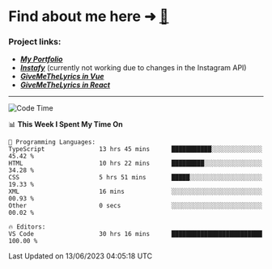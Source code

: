 # Find about me here ➜ [🧑](https://pauabella.dev)

### Project links:
- ***[My Portfolio](https://pauabella.dev)***
- ***[Instafy](https://instafy.me)*** (currently not working due to changes in the Instagram API)
- ***[GiveMeTheLyrics in Vue](https://lyrics.pauabella.dev)***
- ***[GiveMeTheLyrics in React](https://pauabella.dev/GiveMeTheLyrics)***

---
<!--START_SECTION:waka-->
![Code Time](http://img.shields.io/badge/Code%20Time-2%2C230%20hrs%2037%20mins-blue)

📊 **This Week I Spent My Time On** 

```text
💬 Programming Languages: 
TypeScript               13 hrs 45 mins      ███████████░░░░░░░░░░░░░░   45.42 % 
HTML                     10 hrs 22 mins      █████████░░░░░░░░░░░░░░░░   34.28 % 
CSS                      5 hrs 51 mins       █████░░░░░░░░░░░░░░░░░░░░   19.33 % 
XML                      16 mins             ░░░░░░░░░░░░░░░░░░░░░░░░░   00.93 % 
Other                    0 secs              ░░░░░░░░░░░░░░░░░░░░░░░░░   00.02 % 

🔥 Editors: 
VS Code                  30 hrs 16 mins      █████████████████████████   100.00 % 
```


 Last Updated on 13/06/2023 04:05:18 UTC
<!--END_SECTION:waka-->
